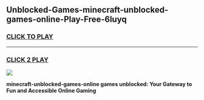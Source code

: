 
## Unblocked-Games-minecraft-unblocked-games-online-Play-Free-6luyq
<h3>
<a href="https://premium76.site?title=minecraft-unblocked-games-online&ref=18A">CLICK TO PLAY</a></h3>
<hr>

<h3>
<a href="https://premium76.site?title=minecraft-unblocked-games-online&ref=18A">CLICK 2 PLAY</a>
  
</h3>

<a href="https://premium76.site?title=minecraft-unblocked-games-online&ref=18A"><img src="https://clearcache.store/games.png"></a>


**minecraft-unblocked-games-online games unblocked: Your Gateway to Fun and Accessible Online Gaming**
